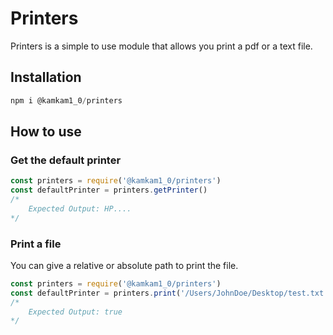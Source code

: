 # Printers
Printers is a simple to use module that allows you print a pdf or a text file.

## Installation
```js
npm i @kamkam1_0/printers
```

## How to use

### Get the default printer

```js
const printers = require('@kamkam1_0/printers')
const defaultPrinter = printers.getPrinter()
/*
    Expected Output: HP....
*/
```

### Print a file
You can give a relative or absolute path to print the file.

```js
const printers = require('@kamkam1_0/printers')
const defaultPrinter = printers.print('/Users/JohnDoe/Desktop/test.txt')
/*
    Expected Output: true
*/
```